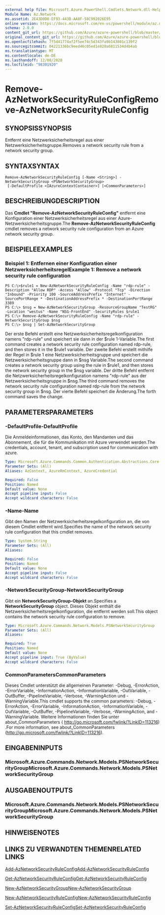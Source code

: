 ```yaml
---
external help file: Microsoft.Azure.PowerShell.Cmdlets.Network.dll-Help.xml
Module Name: Az.Network
ms.assetid: 2E43D0D8-EF93-443B-AA8F-58C992026E95
online version: https://docs.microsoft.com/en-us/powershell/module/az.network/remove-aznetworksecurityruleconfig
schema: 2.0.0
content_git_url: https://github.com/Azure/azure-powershell/blob/master/src/Network/Network/help/Remove-AzNetworkSecurityRuleConfig.md
original_content_git_url: https://github.com/Azure/azure-powershell/blob/master/src/Network/Network/help/Remove-AzNetworkSecurityRuleConfig.md
ms.openlocfilehash: 7f5d41774af2f5ee74c5d343fa9b143801c139f2
ms.sourcegitcommit: 04221336bc9eed46c05ed1e828a6811534d4b4ab
ms.translationtype: MT
ms.contentlocale: de-DE
ms.lasthandoff: 12/08/2020
ms.locfileid: "98301920"
---
```

# <span data-ttu-id="b7db5-101">Remove-AzNetworkSecurityRuleConfig</span><span class="sxs-lookup"><span data-stu-id="b7db5-101">Remove-AzNetworkSecurityRuleConfig</span></span>

## <span data-ttu-id="b7db5-102">SYNOPSIS</span><span class="sxs-lookup"><span data-stu-id="b7db5-102">SYNOPSIS</span></span>
<span data-ttu-id="b7db5-103">Entfernt eine Netzwerksicherheitsregel aus einer Netzwerksicherheitsgruppe.</span><span class="sxs-lookup"><span data-stu-id="b7db5-103">Removes a network security rule from a network security group.</span></span>

## <span data-ttu-id="b7db5-104">SYNTAX</span><span class="sxs-lookup"><span data-stu-id="b7db5-104">SYNTAX</span></span>

```
Remove-AzNetworkSecurityRuleConfig [-Name <String>] -NetworkSecurityGroup <PSNetworkSecurityGroup>
 [-DefaultProfile <IAzureContextContainer>] [<CommonParameters>]
```

## <span data-ttu-id="b7db5-105">BESCHREIBUNG</span><span class="sxs-lookup"><span data-stu-id="b7db5-105">DESCRIPTION</span></span>
<span data-ttu-id="b7db5-106">Das **Cmdlet "Remove-AzNetworkSecurityRuleConfig"** entfernt eine Konfiguration einer Netzwerksicherheitsregel aus einer Azure-Netzwerksicherheitsgruppe.</span><span class="sxs-lookup"><span data-stu-id="b7db5-106">The **Remove-AzNetworkSecurityRuleConfig** cmdlet removes a network security rule configuration from an Azure network security group.</span></span>

## <span data-ttu-id="b7db5-107">BEISPIELE</span><span class="sxs-lookup"><span data-stu-id="b7db5-107">EXAMPLES</span></span>

### <span data-ttu-id="b7db5-108">Beispiel 1: Entfernen einer Konfiguration einer Netzwerksicherheitsregel</span><span class="sxs-lookup"><span data-stu-id="b7db5-108">Example 1: Remove a network security rule configuration</span></span>
```
PS C:\>$rule1 = New-AzNetworkSecurityRuleConfig -Name "rdp-rule" -Description "Allow RDP" -Access "Allow" -Protocol "Tcp" -Direction "Inbound" -Priority 100 -SourceAddressPrefix "Internet" -SourcePortRange * -DestinationAddressPrefix * -DestinationPortRange 3389
PS C:\> $nsg = New-AzNetworkSecurityGroup -ResourceGroupName "TestRG" -Location "westus" -Name "NSG-FrontEnd" -SecurityRules $rule1
PS C:\> Remove-AzNetworkSecurityRuleConfig -Name "rdp-rule" -NetworkSecurityGroup $nsg
PS C:\> $nsg | Set-AzNetworkSecurityGroup
```

<span data-ttu-id="b7db5-109">Der erste Befehl erstellt eine Netzwerksicherheitsregelkonfiguration namens "rdp-rule" und speichert sie dann in der $rule 1-Variable.</span><span class="sxs-lookup"><span data-stu-id="b7db5-109">The first command creates a network security rule configuration named rdp-rule, and then stores it in the $rule1 variable.</span></span>
<span data-ttu-id="b7db5-110">Der zweite Befehl erstellt mithilfe der Regel in $rule 1 eine Netzwerksicherheitsgruppe und speichert die Netzwerksicherheitsgruppe dann in $nsg Variable.</span><span class="sxs-lookup"><span data-stu-id="b7db5-110">The second command creates a network security group using the rule in $rule1, and then stores the network security group in the $nsg variable.</span></span>
<span data-ttu-id="b7db5-111">Der dritte Befehl entfernt die Netzwerksicherheitsregelkonfiguration namens "rdp-rule" aus der Netzwerksicherheitsgruppe in $nsg.</span><span class="sxs-lookup"><span data-stu-id="b7db5-111">The third command removes the network security rule configuration named rdp-rule from the network security group in $nsg.</span></span>
<span data-ttu-id="b7db5-112">Der vierte Befehl speichert die Änderung.</span><span class="sxs-lookup"><span data-stu-id="b7db5-112">The forth command saves the change.</span></span>

## <span data-ttu-id="b7db5-113">PARAMETERS</span><span class="sxs-lookup"><span data-stu-id="b7db5-113">PARAMETERS</span></span>

### <span data-ttu-id="b7db5-114">-DefaultProfile</span><span class="sxs-lookup"><span data-stu-id="b7db5-114">-DefaultProfile</span></span>
<span data-ttu-id="b7db5-115">Die Anmeldeinformationen, das Konto, den Mandanten und das Abonnement, die für die Kommunikation mit Azure verwendet werden.</span><span class="sxs-lookup"><span data-stu-id="b7db5-115">The credentials, account, tenant, and subscription used for communication with azure.</span></span>

```yaml
Type: Microsoft.Azure.Commands.Common.Authentication.Abstractions.Core.IAzureContextContainer
Parameter Sets: (All)
Aliases: AzContext, AzureRmContext, AzureCredential

Required: False
Position: Named
Default value: None
Accept pipeline input: False
Accept wildcard characters: False
```

### <span data-ttu-id="b7db5-116">-Name</span><span class="sxs-lookup"><span data-stu-id="b7db5-116">-Name</span></span>
<span data-ttu-id="b7db5-117">Gibt den Namen der Netzwerksicherheitsregelkonfiguration an, die von diesem Cmdlet entfernt wird.</span><span class="sxs-lookup"><span data-stu-id="b7db5-117">Specifies the name of the network security rule configuration that this cmdlet removes.</span></span>

```yaml
Type: System.String
Parameter Sets: (All)
Aliases:

Required: False
Position: Named
Default value: None
Accept pipeline input: False
Accept wildcard characters: False
```

### <span data-ttu-id="b7db5-118">-NetworkSecurityGroup</span><span class="sxs-lookup"><span data-stu-id="b7db5-118">-NetworkSecurityGroup</span></span>
<span data-ttu-id="b7db5-119">Gibt ein **NetworkSecurityGroup-Objekt** an.</span><span class="sxs-lookup"><span data-stu-id="b7db5-119">Specifies a **NetworkSecurityGroup** object.</span></span>
<span data-ttu-id="b7db5-120">Dieses Objekt enthält die Netzwerksicherheitsregelkonfiguration, die entfernt werden soll.</span><span class="sxs-lookup"><span data-stu-id="b7db5-120">This object contains the network security rule configuration to remove.</span></span>

```yaml
Type: Microsoft.Azure.Commands.Network.Models.PSNetworkSecurityGroup
Parameter Sets: (All)
Aliases:

Required: True
Position: Named
Default value: None
Accept pipeline input: True (ByValue)
Accept wildcard characters: False
```

### <span data-ttu-id="b7db5-121">CommonParameters</span><span class="sxs-lookup"><span data-stu-id="b7db5-121">CommonParameters</span></span>
<span data-ttu-id="b7db5-122">Dieses Cmdlet unterstützt die allgemeinen Parameter: -Debug, -ErrorAction, -ErrorVariable, -InformationAction, -InformationVariable, -OutVariable, -OutBuffer, -PipelineVariable, -Verbose, -WarningAction und -WarningVariable.</span><span class="sxs-lookup"><span data-stu-id="b7db5-122">This cmdlet supports the common parameters: -Debug, -ErrorAction, -ErrorVariable, -InformationAction, -InformationVariable, -OutVariable, -OutBuffer, -PipelineVariable, -Verbose, -WarningAction, and -WarningVariable.</span></span> <span data-ttu-id="b7db5-123">Weitere Informationen finden Sie unter about_CommonParameters ( http://go.microsoft.com/fwlink/?LinkID=113216) .</span><span class="sxs-lookup"><span data-stu-id="b7db5-123">For more information, see about_CommonParameters (http://go.microsoft.com/fwlink/?LinkID=113216).</span></span>

## <span data-ttu-id="b7db5-124">EINGABEN</span><span class="sxs-lookup"><span data-stu-id="b7db5-124">INPUTS</span></span>

### <span data-ttu-id="b7db5-125">Microsoft.Azure.Commands.Network.Models.PSNetworkSecurityGroup</span><span class="sxs-lookup"><span data-stu-id="b7db5-125">Microsoft.Azure.Commands.Network.Models.PSNetworkSecurityGroup</span></span>

## <span data-ttu-id="b7db5-126">AUSGABEN</span><span class="sxs-lookup"><span data-stu-id="b7db5-126">OUTPUTS</span></span>

### <span data-ttu-id="b7db5-127">Microsoft.Azure.Commands.Network.Models.PSNetworkSecurityGroup</span><span class="sxs-lookup"><span data-stu-id="b7db5-127">Microsoft.Azure.Commands.Network.Models.PSNetworkSecurityGroup</span></span>

## <span data-ttu-id="b7db5-128">HINWEISE</span><span class="sxs-lookup"><span data-stu-id="b7db5-128">NOTES</span></span>

## <span data-ttu-id="b7db5-129">LINKS ZU VERWANDTEN THEMEN</span><span class="sxs-lookup"><span data-stu-id="b7db5-129">RELATED LINKS</span></span>

[<span data-ttu-id="b7db5-130">Add-AzNetworkSecurityRuleConfig</span><span class="sxs-lookup"><span data-stu-id="b7db5-130">Add-AzNetworkSecurityRuleConfig</span></span>](./Add-AzNetworkSecurityRuleConfig.md)

[<span data-ttu-id="b7db5-131">Get-AzNetworkSecurityRuleConfig</span><span class="sxs-lookup"><span data-stu-id="b7db5-131">Get-AzNetworkSecurityRuleConfig</span></span>](./Get-AzNetworkSecurityRuleConfig.md)

[<span data-ttu-id="b7db5-132">New-AzNetworkSecurityGroup</span><span class="sxs-lookup"><span data-stu-id="b7db5-132">New-AzNetworkSecurityGroup</span></span>](./New-AzNetworkSecurityGroup.md)

[<span data-ttu-id="b7db5-133">New-AzNetworkSecurityRuleConfig</span><span class="sxs-lookup"><span data-stu-id="b7db5-133">New-AzNetworkSecurityRuleConfig</span></span>](./New-AzNetworkSecurityRuleConfig.md)

[<span data-ttu-id="b7db5-134">Set-AzNetworkSecurityRuleConfig</span><span class="sxs-lookup"><span data-stu-id="b7db5-134">Set-AzNetworkSecurityRuleConfig</span></span>](./Set-AzNetworkSecurityRuleConfig.md)


